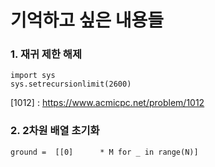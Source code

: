 # 기억하고 싶은 내용들

### 1. 재귀 제한 해제

    import sys    
    sys.setrecursionlimit(2600)

[1012] : https://www.acmicpc.net/problem/1012

### 2. 2차원 배열 초기화
  
    ground =  [[0]      * M for _ in range(N)]

